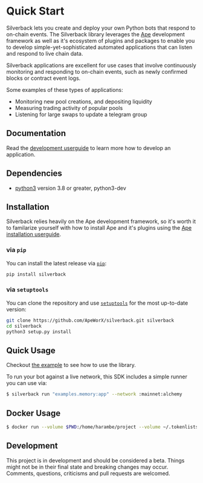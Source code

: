 # Quick Start

Silverback lets you create and deploy your own Python bots that respond to on-chain events.
The Silverback library leverages the [Ape](https://docs.apeworx.io/ape/stable/userguides/quickstart) development framework as well as it's ecosystem of plugins and packages to enable you to develop simple-yet-sophisticated automated applications that can listen and respond to live chain data.

Silverback applications are excellent for use cases that involve continuously monitoring and responding to on-chain events, such as newly confirmed blocks or contract event logs.

Some examples of these types of applications:

- Monitoring new pool creations, and depositing liquidity
- Measuring trading activity of popular pools
- Listening for large swaps to update a telegram group

## Documentation

Read the [development userguide](https://docs.apeworx.io/silverback/stable/userguides/development.html) to learn more how to develop an application.

## Dependencies

- [python3](https://www.python.org/downloads) version 3.8 or greater, python3-dev

## Installation

Silverback relies heavily on the Ape development framework, so it's worth it to familarize yourself with how to install Ape and it's plugins using the [Ape installation userguide](https://docs.apeworx.io/ape/latest/userguides/quickstart#installation).

### via `pip`

You can install the latest release via [`pip`](https://pypi.org/project/pip/):

```bash
pip install silverback
```

### via `setuptools`

You can clone the repository and use [`setuptools`](https://github.com/pypa/setuptools) for the most up-to-date version:

```bash
git clone https://github.com/ApeWorX/silverback.git silverback
cd silverback
python3 setup.py install
```

## Quick Usage

Checkout [the example](./examples/memory/main.py) to see how to use the library.

To run your bot against a live network, this SDK includes a simple runner you can use via:

```sh
$ silverback run "examples.memory:app" --network :mainnet:alchemy
```

## Docker Usage

```sh
$ docker run --volume $PWD:/home/harambe/project --volume ~/.tokenlists:/home/harambe/.tokenlists apeworx/silverback:latest run "examples.memory:app" --network :mainnet:alchemy
```

## Development

This project is in development and should be considered a beta.
Things might not be in their final state and breaking changes may occur.
Comments, questions, criticisms and pull requests are welcomed.
